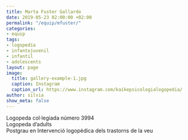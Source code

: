 ```yaml
---
title: Marta Fuster Gallardo
date: 2019-05-23 02:00:00 +02:00
permalink: "/equip/mfuster/"
categories:
- equip
tags:
- logopedia
- infantojuvenil
- infantil
- adolescents
layout: page
image:
  title: gallery-example-1.jpg
  caption: Instagram
  caption_url: https://www.instagram.com/kaikepsicologialogopedia/
author: silvia
show_meta: false
---
```


Logopeda col·legiada número 3994<br>
Logopeda d’adults<br>
Postgrau en Intervenció logopèdica dels trastorns de la veu
